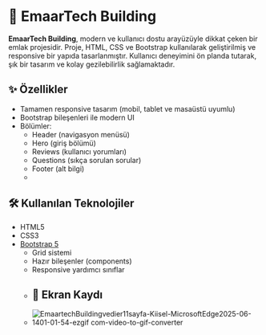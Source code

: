 # 🏢 EmaarTech Building
**EmaarTech Building**, modern ve kullanıcı dostu arayüzüyle dikkat çeken bir emlak projesidir. Proje, HTML, CSS ve Bootstrap kullanılarak geliştirilmiş ve responsive bir yapıda tasarlanmıştır. Kullanıcı deneyimini ön planda tutarak, şık bir tasarım ve kolay gezilebilirlik sağlamaktadır.

## ✨ Özellikler

- Tamamen responsive tasarım (mobil, tablet ve masaüstü uyumlu)
- Bootstrap bileşenleri ile modern UI
- Bölümler:
  - Header (navigasyon menüsü)
  - Hero (giriş bölümü)
  - Reviews (kullanıcı yorumları)
  - Questions (sıkça sorulan sorular)
  - Footer (alt bilgi)
  - 
## 🛠️ Kullanılan Teknolojiler

- HTML5
- CSS3
- [Bootstrap 5](https://getbootstrap.com/)
  - Grid sistemi
  - Hazır bileşenler (components)
  - Responsive yardımcı sınıflar
  - ## 📸 Ekran Kaydı
  - ![EmaartechBuildingvedier11sayfa-Kiisel-MicrosoftEdge2025-06-1401-01-54-ezgif com-video-to-gif-converter](https://github.com/user-attachments/assets/169f3952-0236-48bb-8b20-0cac57acf13e)

